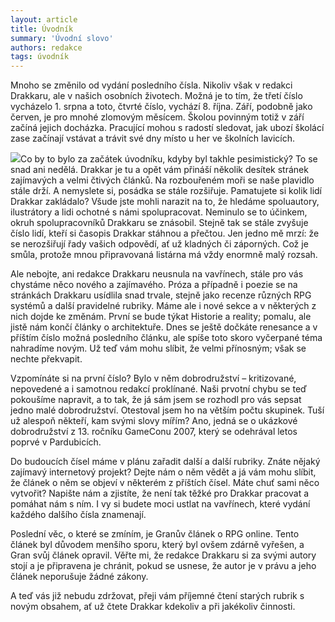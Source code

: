 ```yaml
---
layout: article
title: Úvodník
summary: 'Úvodní slovo'
authors: redakce
tags: úvodník
---
```


Mnoho se změnilo od vydání posledního čísla. Nikoliv však v redakci Drakkaru, ale v našich osobních životech. Možná je to tím, že třetí číslo vycházelo 1\. srpna a toto, čtvrté číslo, vychází 8\. října. Září, podobně jako červen, je pro mnohé zlomovým měsícem. Školou povinným totiž v září začíná jejich docházka. Pracující mohou s radostí sledovat, jak ubozí školácí zase začínají vstávat a trávit své dny místo u her ve školních lavicích.

![](/files/drakkar4.jpg)Co by to bylo za začátek úvodníku, kdyby byl takhle pesimistický? To se snad ani nedělá. Drakkar je tu a opět vám přináší několik desítek stránek zajímavých a velmi čtivých článků. Na rozbouřeném moři se naše plavidlo stále drží. A nemyslete si, posádka se stále rozšiřuje. Pamatujete si kolik lidí Drakkar zakládalo? Všude jste mohli narazit na to, že hledáme spoluautory, ilustrátory a lidi ochotné s námi spolupracovat. Neminulo se to účinkem, okruh spolupracovníků Drakkaru se znásobil. Stejně tak se stále zvyšuje číslo lidí, kteří si časopis Drakkar stáhnou a přečtou. Jen jedno mě mrzí: že se nerozšiřují řady vašich odpovědí, ať už kladných či záporných. Což je smůla, protože mnou připravovaná listárna má vždy enormně malý rozsah.

Ale nebojte, ani redakce Drakkaru neusnula na vavřínech, stále pro vás chystáme něco nového a zajímavého. Próza a případně i poezie se na stránkách Drakkaru usídlila snad trvale, stejně jako recenze různých RPG systémů a další pravidelné rubriky. Máme ale i nové sekce a v některých z nich dojde ke změnám. První se bude týkat Historie a reality; pomalu, ale jistě nám končí články o architektuře. Dnes se ještě dočkáte renesance a v příštím číslo možná posledního článku, ale spíše toto skoro vyčerpané téma nahradíme novým. Už teď vám mohu slíbit, že velmi přínosným; však se nechte překvapit.

Vzpomínáte si na první číslo? Bylo v něm dobrodružství – kritizované, nepovedené a i samotnou redakcí proklínané. Naši prvotní chybu se teď pokoušíme napravit, a to tak, že já sám jsem se rozhodl pro vás sepsat jedno malé dobrodružství. Otestoval jsem ho na větším počtu skupinek. Tuší už alespoň někteří, kam svými slovy mířím? Ano, jedná se o ukázkové dobrodružství z 13\. ročníku GameConu 2007, který se odehrával letos poprvé v Pardubicích.

Do budoucích čísel máme v plánu zařadit další a další rubriky. Znáte nějaký zajímavý internetový projekt? Dejte nám o něm vědět a já vám mohu slíbit, že článek o něm se objeví v některém z příštích čísel. Máte chuť sami něco vytvořit? Napište nám a zjistíte, že není tak těžké pro Drakkar pracovat a pomáhat nám s ním. I vy si budete moci ustlat na vavřínech, které vydání každého dalšího čísla znamenají.

Poslední věc, o které se zmíním, je Granův článek o RPG online. Tento článek byl důvodem menšího sporu, který byl ovšem zdárně vyřešen, a Gran svůj článek opravil. Věřte mi, že redakce Drakkaru si za svými autory stojí a je připravena je chránit, pokud se usnese, že autor je v právu a jeho článek neporušuje žádné zákony.

A teď vás již nebudu zdržovat, přeji vám příjemné čtení starých rubrik s novým obsahem, ať už čtete Drakkar kdekoliv a při jakékoliv činnosti.
